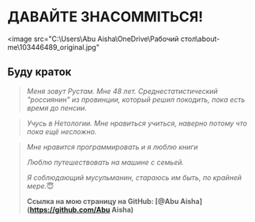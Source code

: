 # ДАВАЙТЕ ЗНАCOMMITЬСЯ!

<image src="C:\Users\Abu Aisha\OneDrive\Рабочий стол\about-me\103446489_original.jpg"

## Буду краток

> *Меня зовут Рустам. Мне 48 лет. Среднестатистический "россиянин" из провинции, который решил покодить, пока есть время до пенсии.*

> _Учусь в Нетологии. Мне нравиться учиться, наверно потому что пока ещё несложно._

> _Мне нравится программировать и я люблю книги_
>
> _Люблю путешествовать на машине с семьей._
>
> *Я соблюдающий мусульманин, стараюсь им быть, по крайней мере.*:innocent:
>
> **Ссылка на мою страницу на GitHub: [@Abu Aisha](https://github.com/Abu Aisha)**
